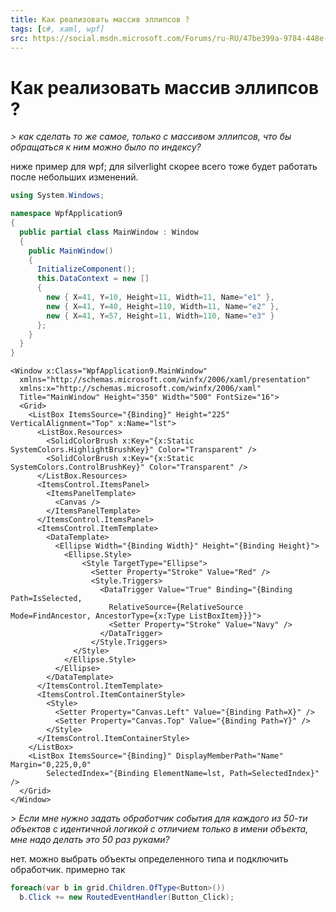 ```yaml
---
title: Как реализовать массив эллипсов ?
tags: [c#, xaml, wpf]
src: https://social.msdn.microsoft.com/Forums/ru-RU/47be399a-9784-448e-8ffd-b3016e455e43/wp7xamlc-?forum=formobiledevicesru
---
```

# Как реализовать массив эллипсов ?
*> как сделать то же самое, только с массивом эллипсов, что бы обращаться к ним можно было по индексу?*

ниже пример для wpf; для silverlight скорее всего тоже будет работать после небольших изменений. 
```c#
using System.Windows;

namespace WpfApplication9
{
  public partial class MainWindow : Window
  {
    public MainWindow()
    {
      InitializeComponent();
      this.DataContext = new [] 
      {
        new { X=41, Y=10, Height=11, Width=11, Name="e1" },
        new { X=41, Y=40, Height=110, Width=11, Name="e2" },
        new { X=41, Y=57, Height=11, Width=110, Name="e3" }
      };
    }
  }
}
```
```xaml
<Window x:Class="WpfApplication9.MainWindow"
  xmlns="http://schemas.microsoft.com/winfx/2006/xaml/presentation"
  xmlns:x="http://schemas.microsoft.com/winfx/2006/xaml"
  Title="MainWindow" Height="350" Width="500" FontSize="16">
  <Grid>
    <ListBox ItemsSource="{Binding}" Height="225" VerticalAlignment="Top" x:Name="lst">
      <ListBox.Resources>
        <SolidColorBrush x:Key="{x:Static SystemColors.HighlightBrushKey}" Color="Transparent" />
        <SolidColorBrush x:Key="{x:Static SystemColors.ControlBrushKey}" Color="Transparent" />
      </ListBox.Resources>
      <ItemsControl.ItemsPanel>
        <ItemsPanelTemplate>
          <Canvas />
        </ItemsPanelTemplate>
      </ItemsControl.ItemsPanel>
      <ItemsControl.ItemTemplate>
        <DataTemplate>
          <Ellipse Width="{Binding Width}" Height="{Binding Height}">
            <Ellipse.Style>
                <Style TargetType="Ellipse">
                  <Setter Property="Stroke" Value="Red" />
                  <Style.Triggers>
                    <DataTrigger Value="True" Binding="{Binding Path=IsSelected, 
                      RelativeSource={RelativeSource Mode=FindAncestor, AncestorType={x:Type ListBoxItem}}}">
                      <Setter Property="Stroke" Value="Navy" />
                    </DataTrigger>
                  </Style.Triggers>
              </Style>
            </Ellipse.Style>
          </Ellipse>
        </DataTemplate>
      </ItemsControl.ItemTemplate>
      <ItemsControl.ItemContainerStyle>
        <Style>
          <Setter Property="Canvas.Left" Value="{Binding Path=X}" />
          <Setter Property="Canvas.Top" Value="{Binding Path=Y}" />
        </Style>
      </ItemsControl.ItemContainerStyle>
    </ListBox>
    <ListBox ItemsSource="{Binding}" DisplayMemberPath="Name" Margin="0,225,0,0"  
    	SelectedIndex="{Binding ElementName=lst, Path=SelectedIndex}" />
  </Grid>
</Window>
```
*> Если мне нужно задать обработчик события для каждого из 50-ти объектов с идентичной логикой с отличием только в имени объекта, мне надо делать это 50 раз руками?*

нет. можно выбрать объекты определенного типа и подключить обработчик.
примерно так
```c#
foreach(var b in grid.Children.OfType<Button>())
  b.Click += new RoutedEventHandler(Button_Click);
```
